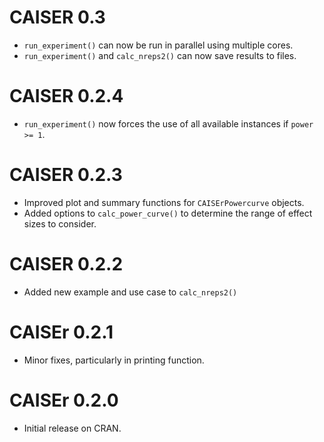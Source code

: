 # CAISER 0.3
* `run_experiment()` can now be run in parallel using multiple cores.
* `run_experiment()` and `calc_nreps2()` can now save results to files.

# CAISER 0.2.4
* `run_experiment()` now forces the use of all available instances if `power >= 1`.

# CAISER 0.2.3
* Improved plot and summary functions for `CAISErPowercurve` objects.
* Added options to `calc_power_curve()` to determine the range of effect sizes to consider.

# CAISER 0.2.2
* Added new example and use case to `calc_nreps2()`

# CAISEr 0.2.1
* Minor fixes, particularly in printing function.

# CAISEr 0.2.0
* Initial release on CRAN.
